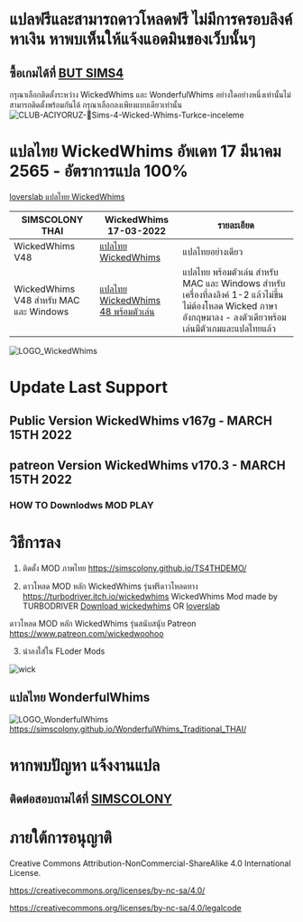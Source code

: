 
# แปลฟรีและสามารถดาวโหลดฟรี ไม่มีการครอบลิงค์หาเงิน หาพบเห็นให้แจ้งแอดมินของเว็บนั้นๆ
## ซื้อเกมได้ที่ [BUT SIMS4](https://www.cdkeys.com/pc/games/the-sims-4-standard-edition-pc-cd-key-origin?mw_aref=simscolony)

กรุณาเลือกติดตั้งระหว่าง WickedWhims และ WonderfulWhims อย่างใดอย่างหนึ่งเท่านั้นไม่สามารถติดตั้งพร้อมกันได้
กรุณาเลือกลงเพียงแบบเดียวเท่านั้น
![CLUB-ACIYORUZ-💓Sims-4-Wicked-Whims-Turkce-inceleme](https://user-images.githubusercontent.com/13219372/127035913-4855b0af-ebc4-4239-9b25-57c0f2bb4267.jpg)


# แปลไทย WickedWhims อัพเดท 17 มีนาคม 2565 - อัตราการแปล 100%
[loverslab แปลไทย WickedWhims](https://www.loverslab.com/files/file/5755-sims-4-wickedwhims-thai-support-wickedwhims-v167c-18-december-2021/)



| SIMSCOLONY THAI| WickedWhims 17-03-2022|รายละเอียด|
| ------------- | ------------- | ------------- |
| WickedWhims V48| [แปลไทย WickedWhims ](https://modsfire.com/Y37BLwJ4j5nLM83) |แปลไทยอย่างเดียว|
| WickedWhims V48 สำหรับ MAC และ Windows|   [แปลไทย WickedWhims 48 พร้อมตัวเล่น](https://modsfire.com/m87xV2MVs33R8R0) |แปลไทย พร้อมตัวเล่น สำหรับ MAC และ Windows สำหรับเครื่องที่ลงลิงค์ 1-2 แล้วไม่ขึ้น ไม่ต้องโหลด Wicked ภาษาอังกฤษมาลง - ลงตัวเดียวพร้อมเล่นมีตัวเกมและแปลไทยแล้ว|



![LOGO_WickedWhims](https://img.itch.zone/aW1nLzMzMDExODAucG5n/original/mSNqg3.png)
# Update Last Support 
## Public Version WickedWhims v167g - MARCH 15TH 2022
##  patreon Version WickedWhim﻿s  v170.3 - MARCH 15TH 2022

### HOW TO Downlodws MOD PLAY


# วิธีการลง
1. ติดตั้ง MOD ภาพไทย
https://simscolony.github.io/TS4THDEMO/

2. ดาวโหลด MOD หลัก WickedWhims  รุ่นฟรีดาวโหลดทาง
https://turbodriver.itch.io/wickedwhims
WickedWhims Mod made by TURBODRIVER   [Download wickedwhims](https://wickedwhimsmod.com/download/) OR
[loverslab](https://www.loverslab.com/files/file/5755-sims-4-thai-translation-for-wickedwhims-435140c-16-april-2019/)


ดาวโหลด MOD หลัก WickedWhims  รุ่นสนับสนุับ
Patreon https://www.patreon.com/wickedwoohoo


3. นำลงใส่ใน FLoder Mods

![wick](https://user-images.githubusercontent.com/13219372/127035833-41096a39-6cce-4852-8207-d3f88aae143a.jpg)


## แปลไทย WonderfulWhims

![LOGO_WonderfulWhims](https://img.itch.zone/aW1nLzQyNjc4NDEucG5n/original/bivTAu.png)
https://simscolony.github.io/WonderfulWhims_Traditional_THAI/


# หากพบปัญหา แจ้งงานแปล
## ติดต่อสอบถามได้ที่ [SIMSCOLONY](https://www.facebook.com/SimsColony/)

# ภายใต้การอนุญาติ 

Creative Commons Attribution-NonCommercial-ShareAlike 4.0 International License.

https://creativecommons.org/licenses/by-nc-sa/4.0/

https://creativecommons.org/licenses/by-nc-sa/4.0/legalcode


